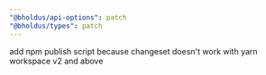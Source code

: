 ```yaml
---
"@bholdus/api-options": patch
"@bholdus/types": patch
---
```


add npm publish script because changeset doesn't work with yarn workspace v2 and above

